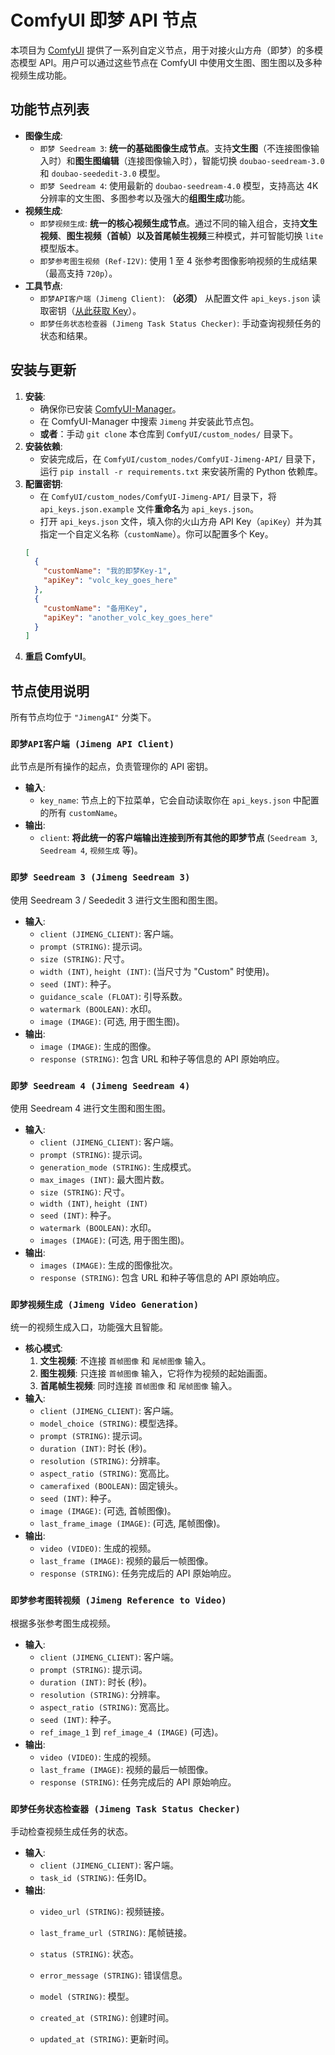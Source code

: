 # ComfyUI 即梦 API 节点

本项目为 [ComfyUI](https://github.com/comfyanonymous/ComfyUI) 提供了一系列自定义节点，用于对接火山方舟（即梦）的多模态模型 API。用户可以通过这些节点在 ComfyUI 中使用文生图、图生图以及多种视频生成功能。

## 功能节点列表

  - **图像生成**:
      - `即梦 Seedream 3`: **统一的基础图像生成节点**。支持**文生图**（不连接图像输入时）和**图生图编辑**（连接图像输入时），智能切换 `doubao-seedream-3.0` 和 `doubao-seededit-3.0` 模型。
      - `即梦 Seedream 4`: 使用最新的 `doubao-seedream-4.0` 模型，支持高达 4K 分辨率的文生图、多图参考以及强大的**组图生成**功能。
  - **视频生成**:
      - `即梦视频生成`: **统一的核心视频生成节点**。通过不同的输入组合，支持**文生视频**、**图生视频（首帧）以及首尾帧生视频**三种模式，并可智能切换 `lite` 模型版本。
      - `即梦参考图生视频 (Ref-I2V)`: 使用 1 至 4 张参考图像影响视频的生成结果（最高支持 `720p`）。
  - **工具节点**:
      - `即梦API客户端 (Jimeng Client)`: **（必须）** 从配置文件 `api_keys.json` 读取密钥（[从此获取 Key](https://console.volcengine.com/ark/region:cn-beijing/apiKey)）。
      - `即梦任务状态检查器 (Jimeng Task Status Checker)`: 手动查询视频任务的状态和结果。

## 安装与更新

1.  **安装**:
      - 确保你已安装 [ComfyUI-Manager](https://github.com/ltdrdata/ComfyUI-Manager)。
      - 在 ComfyUI-Manager 中搜索 `Jimeng` 并安装此节点包。
      - **或者**：手动 `git clone` 本仓库到 `ComfyUI/custom_nodes/` 目录下。
2.  **安装依赖**:
      - 安装完成后，在 `ComfyUI/custom_nodes/ComfyUI-Jimeng-API/` 目录下，运行 `pip install -r requirements.txt` 来安装所需的 Python 依赖库。
3.  **配置密钥**:
      - 在 `ComfyUI/custom_nodes/ComfyUI-Jimeng-API/` 目录下，将 `api_keys.json.example` 文件**重命名**为 `api_keys.json`。
      - 打开 `api_keys.json` 文件，填入你的火山方舟 API Key（`apiKey`）并为其指定一个自定义名称（`customName`）。你可以配置多个 Key。
    <!-- end list -->
    ```json
    [
      {
        "customName": "我的即梦Key-1",
        "apiKey": "volc_key_goes_here"
      },
      {
        "customName": "备用Key",
        "apiKey": "another_volc_key_goes_here"
      }
    ]
    ```
4.  **重启 ComfyUI**。

## 节点使用说明

所有节点均位于 `"JimengAI"` 分类下。

### `即梦API客户端 (Jimeng API Client)`

此节点是所有操作的起点，负责管理你的 API 密钥。

  - **输入**:
      - `key_name`: 节点上的下拉菜单，它会自动读取你在 `api_keys.json` 中配置的所有 `customName`。
  - **输出**:
      - `client`: **将此统一的客户端输出连接到所有其他的即梦节点** (`Seedream 3`, `Seedream 4`, `视频生成` 等)。

### `即梦 Seedream 3 (Jimeng Seedream 3)`

使用 Seedream 3 / Seededit 3 进行文生图和图生图。

  - **输入**:
      - `client (JIMENG_CLIENT)`: 客户端。
      - `prompt (STRING)`: 提示词。
      - `size (STRING)`: 尺寸。
      - `width (INT)`, `height (INT)`: (当尺寸为 "Custom" 时使用)。
      - `seed (INT)`: 种子。
      - `guidance_scale (FLOAT)`: 引导系数。
      - `watermark (BOOLEAN)`: 水印。
      - `image (IMAGE)`: (可选, 用于图生图)。
  - **输出**:
      - `image (IMAGE)`: 生成的图像。
      - `response (STRING)`: 包含 URL 和种子等信息的 API 原始响应。

### `即梦 Seedream 4 (Jimeng Seedream 4)`

使用 Seedream 4 进行文生图和图生图。

  - **输入**:
      - `client (JIMENG_CLIENT)`: 客户端。
      - `prompt (STRING)`: 提示词。
      - `generation_mode (STRING)`: 生成模式。
      - `max_images (INT)`: 最大图片数。
      - `size (STRING)`: 尺寸。
      - `width (INT)`, `height (INT)`
      - `seed (INT)`: 种子。
      - `watermark (BOOLEAN)`: 水印。
      - `images (IMAGE)`: (可选, 用于图生图)。
  - **输出**:
      - `images (IMAGE)`: 生成的图像批次。
      - `response (STRING)`: 包含 URL 和种子等信息的 API 原始响应。

### `即梦视频生成 (Jimeng Video Generation)`

统一的视频生成入口，功能强大且智能。

  - **核心模式**:
    1.  **文生视频**: 不连接 `首帧图像` 和 `尾帧图像` 输入。
    2.  **图生视频**: 只连接 `首帧图像` 输入，它将作为视频的起始画面。
    3.  **首尾帧生视频**: 同时连接 `首帧图像` 和 `尾帧图像` 输入。
  - **输入**:
      - `client (JIMENG_CLIENT)`: 客户端。
      - `model_choice (STRING)`: 模型选择。
      - `prompt (STRING)`: 提示词。
      - `duration (INT)`: 时长 (秒)。
      - `resolution (STRING)`: 分辨率。
      - `aspect_ratio (STRING)`: 宽高比。
      - `camerafixed (BOOLEAN)`: 固定镜头。
      - `seed (INT)`: 种子。
      - `image (IMAGE)`: (可选, 首帧图像)。
      - `last_frame_image (IMAGE)`: (可选, 尾帧图像)。
  - **输出**:
      - `video (VIDEO)`: 生成的视频。
      - `last_frame (IMAGE)`: 视频的最后一帧图像。
      - `response (STRING)`: 任务完成后的 API 原始响应。

### `即梦参考图转视频 (Jimeng Reference to Video)`

根据多张参考图生成视频。

  - **输入**:
      - `client (JIMENG_CLIENT)`: 客户端。
      - `prompt (STRING)`: 提示词。
      - `duration (INT)`: 时长 (秒)。
      - `resolution (STRING)`: 分辨率。
      - `aspect_ratio (STRING)`: 宽高比。
      - `seed (INT)`: 种子。
      - `ref_image_1` 到 `ref_image_4 (IMAGE)` (可选)。
  - **输出**:
      - `video (VIDEO)`: 生成的视频。
      - `last_frame (IMAGE)`: 视频的最后一帧图像。
      - `response (STRING)`: 任务完成后的 API 原始响应。

### `即梦任务状态检查器 (Jimeng Task Status Checker)`

手动检查视频生成任务的状态。

  - **输入**:
      - `client (JIMENG_CLIENT)`: 客户端。
      - `task_id (STRING)`: 任务ID。
  - **输出**:
      - `video_url (STRING)`: 视频链接。
      - `last_frame_url (STRING)`: 尾帧链接。
      - `status (STRING)`: 状态。
      - `error_message (STRING)`: 错误信息。
      - `model (STRING)`: 模型。
      - `created_at (STRING)`: 创建时间。

      - `updated_at (STRING)`: 更新时间。
